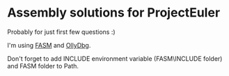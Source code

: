 # Assembly solutions for ProjectEuler
Probably for just first few questions :) 

I'm using [FASM](https://flatassembler.net/) and [OllyDbg](http://www.ollydbg.de/).

Don't forget to add INCLUDE environment variable (FASM\INCLUDE folder) and FASM folder to Path.

